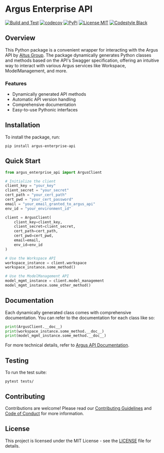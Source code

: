# Argus Enterprise API

[![Build and Test](https://github.com/budaesandrei/argus-enterprise-api/actions/workflows/test_and_coverage.yml/badge.svg)](https://github.com/budaesandrei/argus-enterprise-api/actions/workflows/test_and_coverage.yml)
[![codecov](https://codecov.io/gh/budaesandrei/argus-enterprise-api/graph/badge.svg?token=2W281SPKSE)](https://codecov.io/gh/budaesandrei/argus-enterprise-api)
[![PyPi](https://img.shields.io/pypi/v/argus-enterprise-api.svg)](https://pypi.python.org/pypi/argus-enterprise-api/)
[![License MIT](https://img.shields.io/:license-MIT-blue.svg)](LICENSE)
[![Codestyle Black](https://img.shields.io/badge/code%20style-black-000000.svg)](https://github.com/psf/black)

## Overview

This Python package is a convenient wrapper for interacting with the Argus API by [Altus Group](https://www.altusgroup.com/). The package dynamically generates Python classes and methods based on the API's Swagger specification, offering an intuitive way to interact with various Argus services like Workspace, ModelManagement, and more.

### Features

- Dynamically generated API methods
- Automatic API version handling
- Comprehensive documentation
- Easy-to-use Pythonic interfaces

## Installation

To install the package, run:

```
pip install argus-enterprise-api
```

## Quick Start

```python
from argus_enterprise_api import ArgusClient

# Initialize the client
client_key = "your_key"
client_secret = "your_secret"
cert_path = "your_cert_path"
cert_pwd = "your_cert_password"
email = "your_email_granted_to_argus_api"
env_id = "your_environment_id"

client = ArgusClient(
    client_key=client_key,
    client_secret=client_secret,
    cert_path=cert_path,
    cert_pwd=cert_pwd,
    email=email,
    env_id=env_id
)

# Use the Workspace API
workspace_instance = client.workspace
workspace_instance.some_method()

# Use the ModelManagement API
model_mgmt_instance = client.model_management
model_mgmt_instance.some_other_method()
```

## Documentation

Each dynamically generated class comes with comprehensive documentation. You can refer to the documentation for each class like so:

```python
print(ArgusClient.__doc__)
print(workspace_instance.some_method.__doc__)
print(model_mgmt_instance.some_method.__doc__)
```

For more technical details, refer to [Argus API Documentation](https://cloud.altusplatform.com/help/index.htm).

## Testing

To run the test suite:

```
pytest tests/
```

## Contributing

Contributions are welcome! Please read our [Contributing Guidelines](CONTRIBUTING.md) and [Code of Conduct](CODE_OF_CONDUCT.md) for more information.

## License

This project is licensed under the MIT License - see the [LICENSE](LICENSE) file for details.
